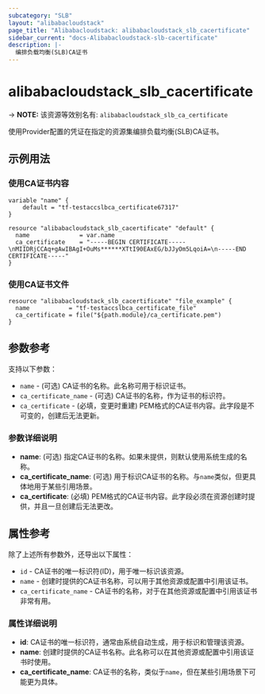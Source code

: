 ```yaml
---
subcategory: "SLB"
layout: "alibabacloudstack"
page_title: "Alibabacloudstack: alibabacloudstack_slb_cacertificate"
sidebar_current: "docs-Alibabacloudstack-slb-cacertificate"
description: |- 
  编排负载均衡(SLB)CA证书
---
```


# alibabacloudstack_slb_cacertificate
-> **NOTE:** 该资源等效别名有: `alibabacloudstack_slb_ca_certificate`

使用Provider配置的凭证在指定的资源集编排负载均衡(SLB)CA证书。

## 示例用法

### 使用CA证书内容

```hcl
variable "name" {
    default = "tf-testaccslbca_certificate67317"
}

resource "alibabacloudstack_slb_cacertificate" "default" {
  name              = var.name
  ca_certificate    = "-----BEGIN CERTIFICATE-----\nMIIDRjCCAq+gAwIBAgI+OuMs******XTtI90EAxEG/bJJyOm5LqoiA=\n-----END CERTIFICATE-----"
}
```

### 使用CA证书文件

```hcl
resource "alibabacloudstack_slb_cacertificate" "file_example" {
  name           = "tf-testaccslbca_certificate_file"
  ca_certificate = file("${path.module}/ca_certificate.pem")
}
```

## 参数参考

支持以下参数：

* `name` - (可选) CA证书的名称。此名称可用于标识证书。
* `ca_certificate_name` - (可选) CA证书的名称，作为证书的标识符。
* `ca_certificate` - (必填，变更时重建) PEM格式的CA证书内容。此字段是不可变的，创建后无法更新。

### 参数详细说明

- **name**: (可选) 指定CA证书的名称。如果未提供，则默认使用系统生成的名称。
- **ca_certificate_name**: (可选) 用于标识CA证书的名称。与`name`类似，但更具体地用于某些引用场景。
- **ca_certificate**: (必填) PEM格式的CA证书内容。此字段必须在资源创建时提供，并且一旦创建后无法更改。

## 属性参考

除了上述所有参数外，还导出以下属性：

* `id` - CA证书的唯一标识符(ID)，用于唯一标识该资源。
* `name` - 创建时提供的CA证书名称，可以用于其他资源或配置中引用该证书。
* `ca_certificate_name` - CA证书的名称，对于在其他资源或配置中引用该证书非常有用。

### 属性详细说明

- **id**: CA证书的唯一标识符，通常由系统自动生成，用于标识和管理该资源。
- **name**: 创建时提供的CA证书名称。此名称可以在其他资源或配置中引用该证书时使用。
- **ca_certificate_name**: CA证书的名称，类似于`name`，但在某些引用场景下可能更为具体。